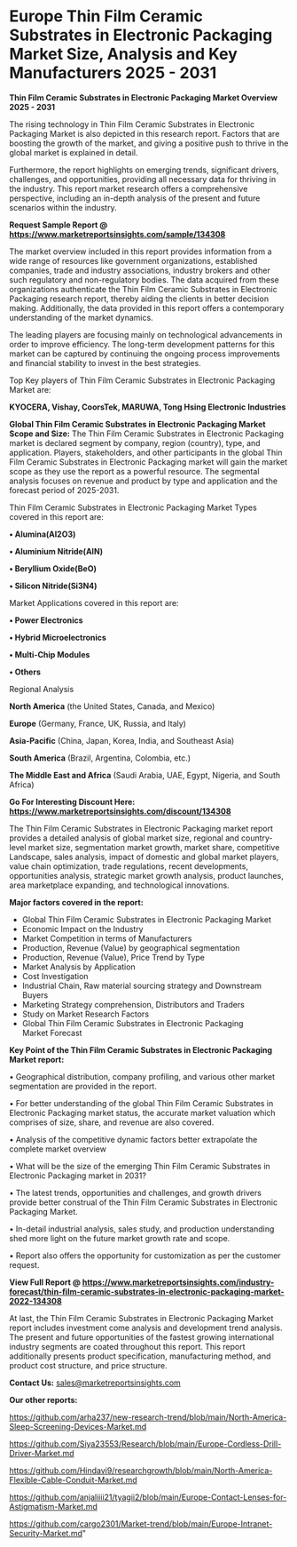 # Europe Thin Film Ceramic Substrates in Electronic Packaging Market Size, Analysis and Key Manufacturers 2025 - 2031

<Strong> Thin Film Ceramic Substrates in Electronic Packaging Market Overview 2025 - 2031</strong>

The rising technology in Thin Film Ceramic Substrates in Electronic Packaging Market is also depicted in this research report. Factors that are boosting the growth of the market, and giving a positive push to thrive in the global market is explained in detail.

Furthermore, the report highlights on emerging trends, significant drivers, challenges, and opportunities, providing all necessary data for thriving in the industry. This report market research offers a comprehensive perspective, including an in-depth analysis of the present and future scenarios within the industry.

<strong>Request Sample Report @ <a href=https://www.marketreportsinsights.com/sample/134308>https://www.marketreportsinsights.com/sample/134308</a></strong>

The market overview included in this report provides information from a wide range of resources like government organizations, established companies, trade and industry associations, industry brokers and other such regulatory and non-regulatory bodies. The data acquired from these organizations authenticate the Thin Film Ceramic Substrates in Electronic Packaging research report, thereby aiding the clients in better decision making. Additionally, the data provided in this report offers a contemporary understanding of the market dynamics.

The leading players are focusing mainly on technological advancements in order to improve efficiency. The long-term development patterns for this market can be captured by continuing the ongoing process improvements and financial stability to invest in the best strategies.

Top Key players of Thin Film Ceramic Substrates in Electronic Packaging Market are:

<strong>KYOCERA, Vishay, CoorsTek, MARUWA, Tong Hsing Electronic Industries</strong>

<strong><b>Global Thin Film Ceramic Substrates in Electronic Packaging Market Scope and Size:</b></strong>
The Thin Film Ceramic Substrates in Electronic Packaging market is declared segment by company, region (country), type, and application. Players, stakeholders, and other participants in the global Thin Film Ceramic Substrates in Electronic Packaging market will gain the market scope as they use the report as a powerful resource. The segmental analysis focuses on revenue and product by type and application and the forecast period of 2025-2031.

Thin Film Ceramic Substrates in Electronic Packaging Market Types covered in this report are:

<strong>• Alumina(Al2O3)

• Aluminium Nitride(AlN)

• Beryllium Oxide(BeO)

• Silicon Nitride(Si3N4)</strong>

Market Applications covered in this report are:

<strong>• Power Electronics

• Hybrid Microelectronics

• Multi-Chip Modules

• Others</strong> 

Regional Analysis

<strong>North America</strong> (the United States, Canada, and Mexico)

<strong>Europe</strong> (Germany, France, UK, Russia, and Italy)

<strong>Asia-Pacific</strong> (China, Japan, Korea, India, and Southeast Asia)

<strong>South America</strong> (Brazil, Argentina, Colombia, etc.)

<strong>The Middle East and Africa</strong> (Saudi Arabia, UAE, Egypt, Nigeria, and South Africa)

<strong>Go For Interesting Discount Here: <a href=https://www.marketreportsinsights.com/discount/134308>https://www.marketreportsinsights.com/discount/134308</a></strong>

The Thin Film Ceramic Substrates in Electronic Packaging market report provides a detailed analysis of global market size, regional and country-level market size, segmentation market growth, market share, competitive Landscape, sales analysis, impact of domestic and global market players, value chain optimization, trade regulations, recent developments, opportunities analysis, strategic market growth analysis, product launches, area marketplace expanding, and technological innovations.

<strong><b>Major factors covered in the report:</b></strong>
<ul>
  <li>Global Thin Film Ceramic Substrates in Electronic Packaging Market </li>
  <li>Economic Impact on the Industry</li>
  <li>Market Competition in terms of Manufacturers</li>
  <li>Production, Revenue (Value) by geographical segmentation</li>
  <li>Production, Revenue (Value), Price Trend by Type</li>
  <li>Market Analysis by Application</li>
  <li>Cost Investigation</li>
  <li>Industrial Chain, Raw material sourcing strategy and Downstream Buyers</li>
  <li>Marketing Strategy comprehension, Distributors and Traders</li>
  <li>Study on Market Research Factors</li>
  <li>Global Thin Film Ceramic Substrates in Electronic Packaging Market Forecast</li>
</ul>

<strong><b>Key Point of the Thin Film Ceramic Substrates in Electronic Packaging Market report:</b></strong>

• Geographical distribution, company profiling, and various other market segmentation are provided in the report.

• For better understanding of the global Thin Film Ceramic Substrates in Electronic Packaging market status, the accurate market valuation which comprises of size, share, and revenue are also covered.

• Analysis of the competitive dynamic factors better extrapolate the complete market overview

• What will be the size of the emerging Thin Film Ceramic Substrates in Electronic Packaging market in 2031?

• The latest trends, opportunities and challenges, and growth drivers provide better construal of the Thin Film Ceramic Substrates in Electronic Packaging Market.

• In-detail industrial analysis, sales study, and production understanding shed more light on the future market growth rate and scope.

• Report also offers the opportunity for customization as per the customer request.

<strong><b>View Full Report @ <a href=https://www.marketreportsinsights.com/industry-forecast/thin-film-ceramic-substrates-in-electronic-packaging-market-2022-134308>https://www.marketreportsinsights.com/industry-forecast/thin-film-ceramic-substrates-in-electronic-packaging-market-2022-134308</a></b></strong>


At last, the Thin Film Ceramic Substrates in Electronic Packaging Market report includes investment come analysis and development trend analysis. The present and future opportunities of the fastest growing international industry segments are coated throughout this report. This report additionally presents product specification, manufacturing method, and product cost structure, and price structure.

<strong>Contact Us:</strong>
sales@marketreportsinsights.com

<strong>Our other reports:</strong>

<a href=https://github.com/arha237/new-research-trend/blob/main/North-America-Sleep-Screening-Devices-Market.md>https://github.com/arha237/new-research-trend/blob/main/North-America-Sleep-Screening-Devices-Market.md</a>

<a href=https://github.com/Siya23553/Research/blob/main/Europe-Cordless-Drill-Driver-Market.md>https://github.com/Siya23553/Research/blob/main/Europe-Cordless-Drill-Driver-Market.md</a>

<a href=https://github.com/Hindavi9/researchgrowth/blob/main/North-America-Flexible-Cable-Conduit-Market.md>https://github.com/Hindavi9/researchgrowth/blob/main/North-America-Flexible-Cable-Conduit-Market.md</a>

<a href=https://github.com/anjaliiii21/tyagii2/blob/main/Europe-Contact-Lenses-for-Astigmatism-Market.md>https://github.com/anjaliiii21/tyagii2/blob/main/Europe-Contact-Lenses-for-Astigmatism-Market.md</a>

<a href=https://github.com/cargo2301/Market-trend/blob/main/Europe-Intranet-Security-Market.md>https://github.com/cargo2301/Market-trend/blob/main/Europe-Intranet-Security-Market.md</a>"
